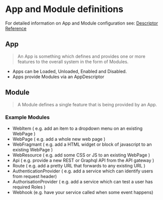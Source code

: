 # App and Module definitions

For detailed information on App and Module configuration see: [Descriptor Reference](../../../src/app/dockui.app.yml)

## App

> An App is something which defines and provides one or more features to the overall system in the form of Modules.

* Apps can be Loaded, Unloaded, Enabled and Disabled.
* Apps provide Modules via an AppDescriptor

## Module

> A Module defines a single feature that is being provided by an App.

### Example Modules

* WebItem ( e.g. add an item to a dropdown menu on an existing WebPage )
* WebPage ( e.g. add a whole new web page )
* WebFragmant ( e.g. add a HTML widget or block of javascript to an existing WebPage )
* WebResource ( e.g. add some CSS or JS to an existing WebPage )
* Api ( e.g. provide a new REST or Graphql API from the API gateway )
* Route ( e.g. add a pretty URL that forwards to any existing URL )
* AuthenticationProvider ( e.g. add a service which can identify users from request header)
* AuthorisationProvider ( e.g. add a service which can test a user has required Roles )
* Webhook (e.g. have your service called when some event happens)
